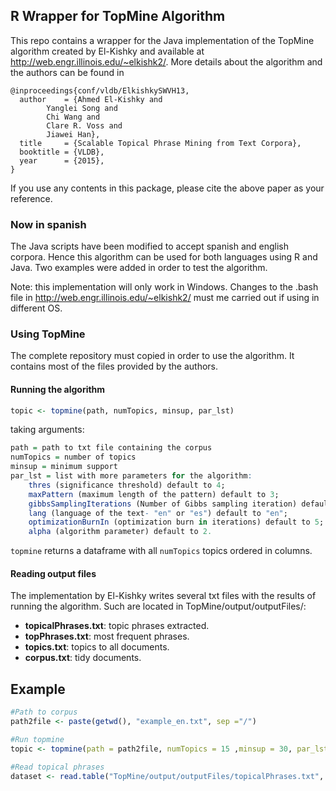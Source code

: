 ## R Wrapper for TopMine Algorithm

This repo contains a wrapper for the Java implementation of the TopMine algorithm created by El-Kishky and available at http://web.engr.illinois.edu/~elkishk2/. More details about the algorithm and the authors can be found in 

```
@inproceedings{conf/vldb/ElkishkySWVH13,
  author    = {Ahmed El-Kishky and
		Yanglei Song and
		Chi Wang and
		Clare R. Voss and
		Jiawei Han},
  title     = {Scalable Topical Phrase Mining from Text Corpora},
  booktitle = {VLDB},
  year      = {2015},
}
```

If you use any contents in this package, please cite the above paper as your reference.

### Now in spanish

The Java scripts have been modified to accept spanish and english corpora. Hence this algorithm can be used for both languages using R and Java. Two examples were added in order to test the algorithm.

Note: this implementation will only work in Windows. Changes to the .bash file in http://web.engr.illinois.edu/~elkishk2/ must me carried out if using in different OS.

### Using TopMine

The complete repository must copied in order to use the algorithm. It contains most of the files provided by the authors.


#### Running the algorithm

```r
topic <- topmine(path, numTopics, minsup, par_lst)
```

taking arguments:

```r
path = path to txt file containing the corpus
numTopics = number of topics
minsup = minimum support
par_lst = list with more parameters for the algorithm: 
	thres (significance threshold) default to 4; 
	maxPattern (maximum length of the pattern) default to 3; 
	gibbsSamplingIterations (Number of Gibbs sampling iteration) default to 1000; 
	lang (language of the text- "en" or "es") default to "en"; 
	optimizationBurnIn (optimization burn in iterations) default to 5; 
	alpha (algorithm parameter) default to 2.
```

`topmine` returns a dataframe with all `numTopics` topics ordered in columns.

#### Reading output files

The implementation by El-Kishky writes several txt files with the results of running the algorithm. Such are located in TopMine/output/outputFiles/:

* **topicalPhrases.txt**: topic phrases extracted.
* **topPhrases.txt**: most frequent phrases.
* **topics.txt**: topics to all documents.
* **corpus.txt**: tidy documents.

## Example

```r
#Path to corpus
path2file <- paste(getwd(), "example_en.txt", sep ="/")

#Run topmine
topic <- topmine(path = path2file, numTopics = 15 ,minsup = 30, par_lst = list(lang = "en"))

#Read topical phrases
dataset <- read.table("TopMine/output/outputFiles/topicalPhrases.txt", header = F, sep = "\t")

```